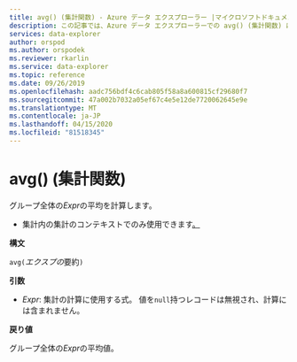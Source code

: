 ```yaml
---
title: avg() (集計関数) - Azure データ エクスプローラー |マイクロソフトドキュメント
description: この記事では、Azure データ エクスプローラーでの avg() (集計関数) について説明します。
services: data-explorer
author: orspod
ms.author: orspodek
ms.reviewer: rkarlin
ms.service: data-explorer
ms.topic: reference
ms.date: 09/26/2019
ms.openlocfilehash: aadc756bdf4c6cab805f58a8a600815cf29680f7
ms.sourcegitcommit: 47a002b7032a05ef67c4e5e12de7720062645e9e
ms.translationtype: MT
ms.contentlocale: ja-JP
ms.lasthandoff: 04/15/2020
ms.locfileid: "81518345"
---
```

# <a name="avg-aggregation-function"></a>avg() (集計関数)

グループ全体の*Expr*の平均を計算します。 

* 集計内の集計のコンテキストでのみ使用できます[。](summarizeoperator.md)

**構文**

`avg(`*エクスプの*要約`)`

**引数**

* *Expr*: 集計の計算に使用する式。 値を`null`持つレコードは無視され、計算には含まれません。

**戻り値**

グループ全体の*Expr*の平均値。
 
